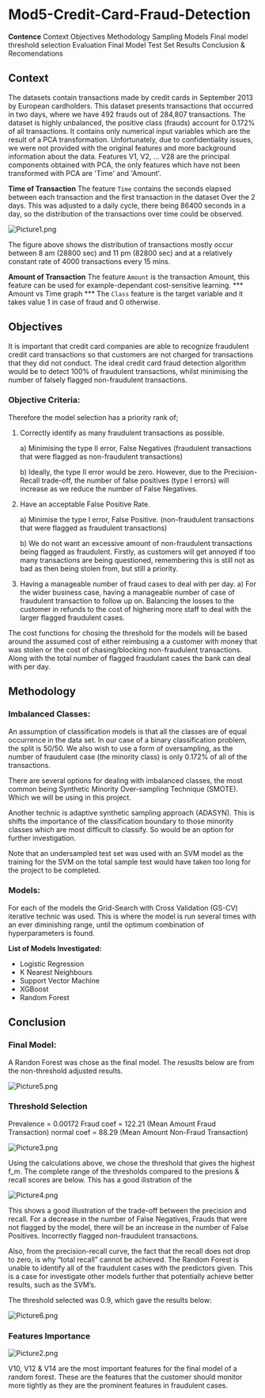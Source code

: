 # Mod5-Credit-Card-Fraud-Detection

<b>Contence</b>
Context
Objectives
Methodology
Sampling
Models
Final model threshold selection
Evaluation
Final Model Test Set Results
Conclusion & Recomendations

## Context
The datasets contain transactions made by credit cards in September 2013 by European cardholders. This dataset presents transactions that occurred in two days, where we have 492 frauds out of 284,807 transactions. The dataset is highly unbalanced, the positive class (frauds) account for 0.172% of all transactions.
It contains only numerical input variables which are the result of a PCA transformation. Unfortunately, due to confidentiality issues, we were not provided with the original features and more background information about the data. Features V1, V2, ... V28 are the principal components obtained with PCA, the only features which have not been transformed with PCA are 'Time' and 'Amount'.

<b>Time of Transaction</b>
The feature `Time` contains the seconds elapsed between each transaction and the first transaction in the dataset Over the 2 days. This was adjusted to a daily cycle, there being 86400 seconds in a day,  so the distribution of the transactions over time could be observed.

![Picture1.png](image.png)

The figure above shows the distribution of transactions mostly occur between 8 am (28800 sec) and 11 pm (82800 sec) and at a relatively constant rate of 4000 transactions every 15 mins.  

<b>Amount of Transaction</b>
The feature `Amount` is the transaction Amount, this feature can be used for example-dependant cost-sensitive learning.
*** Amount vs Time graph ***
The `Class` feature is the target variable and it takes value 1 in case of fraud and 0 otherwise.


## Objectives

It is important that credit card companies are able to recognize fraudulent credit card transactions so that customers are not charged for transactions that they did not conduct. The ideal credit card fraud detection algorithm would be to detect 100% of fraudulent transactions, whilst minimising the number of falsely flagged non-fraudulent transactions.


### Objective Criteria:   

Therefore the model selection has a priority rank of;

1) Correctly identify as many fraudulent transactions as possible.
    
    a) Minimising the type II error, False Negatives (fraudulent transactions that were flagged as non-fraudulent transactions)

    b) Ideally, the type II error would be zero. However, due to the Precision-Recall trade-off, the number of false positives (type I errors) will increase as we reduce the number of False Negatives.


2) Have an acceptable False Positive Rate.
    
    a) Minimise the type I error, False Positive. (non-fraudulent transactions that were flagged as fraudulent transactions)
    
    b) We do not want an excessive amount of non-fraudulent transactions being flagged as fraudulent. Firstly, as customers will get annoyed if too many transactions are being questioned, remembering this is still not as bad as then being stolen from, but still a priority.

3) Having a manageable number of fraud cases to deal with per day.
    a) For the wider business case,  having a  manageable number of case of fraudulent transaction to follow up on. Balancing the losses to the customer in refunds to the cost of highering more staff to deal with the larger flagged fraudulent cases.  


The cost functions for chosing the threshold for the models will be based around the assumed cost of either reimbusing a a customer with money that was stolen or the cost of chasing/blocking non-fraudulent transactions. Along with the total number of flagged fraudulant cases the bank can deal with per day.


## Methodology

### Imbalanced Classes:

An assumption of classification models is that all the classes are of equal occurrence in the data set. In our case of a binary classification problem, the split is 50/50. We also wish to use a form of oversampling, as the number of fraudulent case (the minority class) is only 0.172% of all of the transactions.

There are several options for dealing with imbalanced classes, the most common being Synthetic Minority Over-sampling Technique (SMOTE). Which we will be using in this project.

Another technic is adaptive synthetic sampling approach (ADASYN). This is shifts the importance of the classification boundary to those minority classes which are most difficult to classify. So would be an option for further investigation.

Note that an undersampled test set was used with an SVM model as the training for the SVM on the total sample test would have taken too long for the project to be completed. 

### Models:

For each of the models the Grid-Search with Cross Validation (GS-CV) iterative technic was used. This is where the model is run several times with an ever diminishing range, until the optimum combination of hyperparameters is found.  

<b> List of Models Investigated:</b>
* Logistic Regression
* K Nearest Neighbours
* Support Vector Machine
* XGBoost
* Random Forest

## Conclusion

### Final Model:

A Randon Forest was chose as the final model. The resuslts below are from the non-threshold adjusted results.

![Picture5.png](image.png)

### Threshold Selection

Prevalence = 0.00172
Fraud coef = 122.21 (Mean Amount Fraud Transaction)
normal coef = 88.29 (Mean Amount Non-Fraud Transaction)

![Picture3.png](image.png)

Using the calculations above, we chose the threshold that gives the highest f_m. The complete range of the thresholds compared to the presions & recall scores are below. This has a good ilistration of the 

![Picture4.png](image.png)

This shows a good illustration of the trade-off between the precision and recall. For a decrease in the number of False Negatives, Frauds that were not flagged by the model, there will be an increase in the number of False Positives. Incorrectly flagged non-fraudulent transactions.

Also, from the precision-recall curve, the fact that the recall does not drop to zero, is why “total recall” cannot be achieved. The Random Forest is unable to identify all of the fraudulent cases with the predictors given. This is a case for investigate other models further that potentially achieve better results, such as the SVM’s. 

The threshold selected was 0.9, which gave the results below:

![Picture6.png](image.png)

### Features Importance

![Picture2.png](image.png)

V10, V12 & V14 are the most important features for the final model of a random forest. These are the features that the customer should monitor more tightly as they are the prominent features in fraudulent cases.

